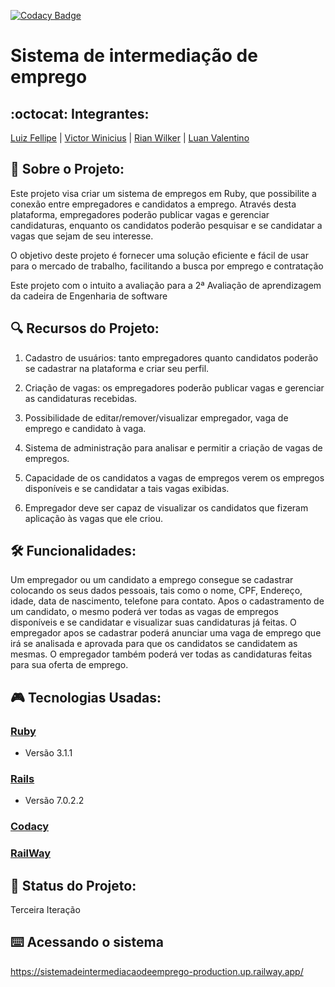 [![Codacy Badge](https://app.codacy.com/project/badge/Grade/229129ba3a2c40a1b3b18f6cc7d7e624)](https://www.codacy.com/gh/Projeto-2-VA-ES/SistemaDeIntermediacaoDeEmprego/dashboard?utm_source=github.com&amp;utm_medium=referral&amp;utm_content=Projeto-2-VA-ES/SistemaDeIntermediacaoDeEmprego&amp;utm_campaign=Badge_Grade)

# Sistema de intermediação de emprego
## :octocat: Integrantes:
[Luiz Fellipe](https://github.com/Luizfdarb) | [Victor Winicius](https://github.com/dev-victorw) | [Rian Wilker](https://github.com/RWilker87) | [Luan Valentino](https://github.com/LuanValentinoS)


## :ledger: Sobre o Projeto:
Este projeto visa criar um sistema de empregos em Ruby, que possibilite a conexão entre empregadores e candidatos a emprego. Através desta plataforma, empregadores poderão publicar vagas e gerenciar candidaturas, enquanto os candidatos poderão pesquisar e se candidatar a vagas que sejam de seu interesse.

O objetivo deste projeto é fornecer uma solução eficiente e fácil de usar para o mercado de trabalho, facilitando a busca por emprego e contratação

Este projeto com o intuito a avaliação para a 2ª Avaliação de aprendizagem da cadeira de Engenharia de software

## :mag: Recursos do Projeto:
1.  Cadastro de usuários: tanto empregadores quanto candidatos poderão se cadastrar na plataforma e criar seu perfil.

2.  Criação de vagas: os empregadores poderão publicar vagas e gerenciar as candidaturas recebidas.

3.  Possibilidade de editar/remover/visualizar empregador, vaga de emprego e candidato à vaga.

4.  Sistema de administração para analisar e permitir a criação de vagas de empregos.

5.  Capacidade de os candidatos a vagas de empregos verem os empregos disponíveis e se candidatar a tais vagas exibidas.

6.  Empregador deve ser capaz de visualizar os candidatos que fizeram aplicação às vagas que ele criou.

## :hammer_and_wrench: Funcionalidades:
Um empregador ou um candidato a emprego consegue se cadastrar colocando os seus dados pessoais, tais como o nome, CPF, Endereço, idade, data de nascimento, telefone para contato. Apos o cadastramento de um candidato, o mesmo poderá ver todas as vagas de empregos disponíveis e se candidatar e visualizar suas candidaturas já feitas. O empregador apos se cadastrar poderá anunciar uma vaga de emprego que irá se analisada e aprovada para que os candidatos se candidatem as mesmas. O empregador também poderá ver todas as candidaturas feitas para sua oferta de emprego.
## :video_game: Tecnologias Usadas:
 ### [Ruby](https://www.ruby-lang.org/pt/)
*   Versão 3.1.1
 ### [Rails](https://rubyonrails.org)
*   Versão 7.0.2.2
 ### [Codacy](https://www.codacy.com/product)
 ### [RailWay](https://railway.app)
## :speech_balloon: Status do Projeto:
Terceira Iteração
## :keyboard: Acessando o sistema
https://sistemadeintermediacaodeemprego-production.up.railway.app/

